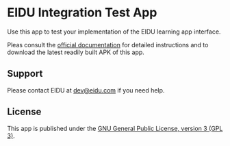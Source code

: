 # EIDU Integration Test App

Use this app to test your implementation of the EIDU learning app interface.

Pleas consult the [official documentation](https://dev.eidu.com/content/testing-your-apps-integration)
for detailed instructions and to download the latest readily built APK of this app.

## Support

Please contact EIDU at [dev@eidu.com](mailto:dev@eidu.com) if you need help.

## License

This app is published under the
[GNU General Public License, version 3 (GPL 3)](https://github.com/EIDU/integration-test-app/blob/main/LICENSE).
